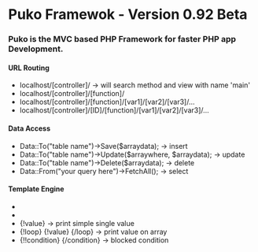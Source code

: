 # **Puko Framewok** - Version **0.92** Beta
### **Puko** is the MVC based PHP Framework for faster PHP app Development.

#### URL Routing
  - localhost/[controller]/ -> will search method and view with name 'main'
  - localhost/[controller]/[function]/
  - localhost/[controller]/[function]/[var1]/[var2]/[var3]/...
  - localhost/[controller]/[ID]/[function]/[var1]/[var2]/[var3]/...

#### Data Access
  - Data::To("table name")->Save($arraydata); -> insert
  - Data::To("table name")->Update($arraywhere, $arraydata); -> update
  - Data::To("table name")->Delete($arraydata); -> delete
  - Data::From("your query here")->FetchAll(); -> select

#### Template Engine
  - <!--@css{bootstrap.min,datatable}-->
  - <!--@js{jquery.min,datatable.min}-->
  - {!value} -> print simple single value
  - {!loop} {!value} {/loop} -> print value on array
  - {!!condition} {/condition} -> blocked condition
